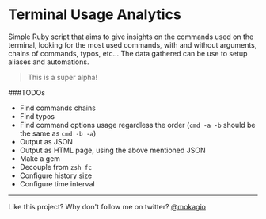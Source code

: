 Terminal Usage Analytics
========================

Simple Ruby script that aims to give insights on the commands used on the terminal, looking for the most used commands, with and without arguments, chains of commands, typos, etc... The data gathered can be use to setup aliases and automations.

> This is a super alpha!

###TODOs

* Find commands chains
* Find typos
* Find command options usage regardless the order (`cmd -a -b` should be the same as `cmd -b -a`)
* Output as JSON
* Output as HTML page, using the above mentioned JSON
* Make a gem
* Decouple from `zsh fc`
* Configure history size
* Configure time interval

---

Like this project? Why don't follow me on twitter? [@mokagio](https://twitter.com/mokagio)
